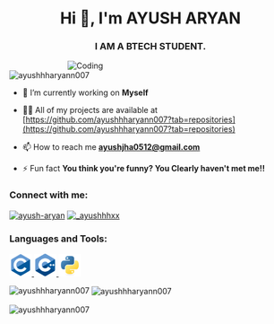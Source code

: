 <h1 align="center">Hi 👋, I'm AYUSH ARYAN</h1>
<h3 align="center">I AM A BTECH STUDENT.</h3>
<img align="right" alt="Coding" width="400" src="https://giffiles.alphacoders.com/822/8223.gif">

<p align="left"> <img src="https://komarev.com/ghpvc/?username=ayushhharyann007&label=Profile%20views&color=0e75b6&style=flat" alt="ayushhharyann007" /> </p>

- 🔭 I’m currently working on **Myself**

- 👨‍💻 All of my projects are available at [https://github.com/ayushhharyann007?tab=repositories](https://github.com/ayushhharyann007?tab=repositories)

- 📫 How to reach me **ayushjha0512@gmail.com**

- ⚡ Fun fact **You think you're funny? You Clearly haven't met me!!**

<h3 align="left">Connect with me:</h3>
<p align="left">
<a href="https://linkedin.com/in/ayush-aryan" target="blank"><img align="center" src="https://raw.githubusercontent.com/rahuldkjain/github-profile-readme-generator/master/src/images/icons/Social/linked-in-alt.svg" alt="ayush-aryan" height="30" width="40" /></a>
<a href="https://instagram.com/_ayushhhxx" target="blank"><img align="center" src="https://raw.githubusercontent.com/rahuldkjain/github-profile-readme-generator/master/src/images/icons/Social/instagram.svg" alt="_ayushhhxx" height="30" width="40" /></a>
</p>

<h3 align="left">Languages and Tools:</h3>
<p align="left"> <a href="https://www.cprogramming.com/" target="_blank" rel="noreferrer"> <img src="https://raw.githubusercontent.com/devicons/devicon/master/icons/c/c-original.svg" alt="c" width="40" height="40"/> </a> <a href="https://www.w3schools.com/cpp/" target="_blank" rel="noreferrer"> <img src="https://raw.githubusercontent.com/devicons/devicon/master/icons/cplusplus/cplusplus-original.svg" alt="cplusplus" width="40" height="40"/> </a> <a href="https://www.python.org" target="_blank" rel="noreferrer"> <img src="https://raw.githubusercontent.com/devicons/devicon/master/icons/python/python-original.svg" alt="python" width="40" height="40"/> </a> </p>

<p><img align="left" src="https://github-readme-stats.vercel.app/api/top-langs?username=ayushhharyann007&show_icons=true&locale=en&layout=compact" alt="ayushhharyann007" /></p>

<p>&nbsp;<img align="center" src="https://github-readme-stats.vercel.app/api?username=ayushhharyann007&show_icons=true&locale=en" alt="ayushhharyann007" /></p>

<p><img align="center" src="https://github-readme-streak-stats.herokuapp.com/?user=ayushhharyann007&" alt="ayushhharyann007" /></p>
